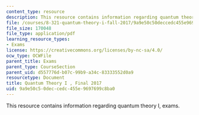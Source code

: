 ```yaml
---
content_type: resource
description: This resource contains information regarding quantum theory I, exams.
file: /courses/8-321-quantum-theory-i-fall-2017/9a9e50c50deccedc455e9697699c8ba0_MIT8_321F17_Final_2017.pdf
file_size: 170048
file_type: application/pdf
learning_resource_types:
- Exams
license: https://creativecommons.org/licenses/by-nc-sa/4.0/
ocw_type: OCWFile
parent_title: Exams
parent_type: CourseSection
parent_uid: d557776d-b07c-99b9-a34c-83333552d0a9
resourcetype: Document
title: Quantum Theory I , Final 2017
uid: 9a9e50c5-0dec-cedc-455e-9697699c8ba0
---
```

This resource contains information regarding quantum theory I, exams.